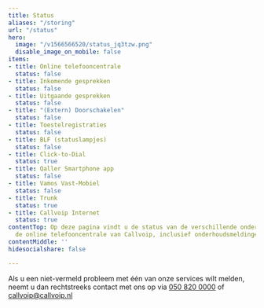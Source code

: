 ```yaml
---
title: Status
aliases: "/storing"
url: "/status"
hero:
  image: "/v1566566520/status_jq3tzw.png"
  disable_image_on_mobile: false
items:
- title: Online telefooncentrale
  status: false
- title: Inkomende gesprekken
  status: false
- title: Uitgaande gesprekken
  status: false
- title: "(Extern) Doorschakelen"
  status: false
- title: Toestelregistraties
  status: false
- title: BLF (statuslampjes)
  status: false
- title: Click-to-Dial
  status: true
- title: Qaller Smartphone app
  status: false
- title: Vamos Vast-Mobiel
  status: false
- title: Trunk
  status: true
- title: Callvoip Internet
  status: true
contentTop: Op deze pagina vindt u de status van de verschillende onderdelen van Simmpl,
  de online telefooncentrale van Callvoip, inclusief onderhoudsmeldingen en incidenten.
contentMiddle: ''
hidesocialshare: false

---
```

Als u een niet-vermeld probleem met één van onze services wilt melden, neemt u dan rechtstreeks contact met ons op via <a href="tel:+31508200000">050 820 0000</a> of [callvoip@callvoip.nl](mailto:callvoip@callvoip.nl)